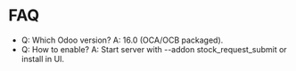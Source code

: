 # FAQ

- Q: Which Odoo version? A: 16.0 (OCA/OCB packaged).
- Q: How to enable? A: Start server with --addon stock_request_submit or install in UI.
